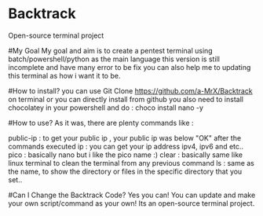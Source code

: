 # Backtrack
Open-source terminal project

#My Goal
My goal and aim is to create a pentest terminal using batch/powershell/python as the main language
this version is still incomplete and have many error to be fix 
you can also help me to updating this terminal as how i want it to be.

#How to install?
you can use Git Clone https://github.com/a-MrX/Backtrack on terminal
or you can directly install from github
you also need to install chocolatey in your powershell
and do : choco install nano -y

#How to use?
As it was, there are plenty commands like :

public-ip : to get your public ip , your public ip was below "OK" after the commands executed
ip : you can get your ip address ipv4, ipv6 and etc..
pico : basically nano but i like the pico name :)
clear : basically same like linux terminal to clean the terminal from any previous command
ls : same as the name, to show the directory or files in the specific directory that you set..

#Can I Change the Backtrack Code?
Yes you can! You can update and make your own script/command as your own!
Its an open-source terminal project.
